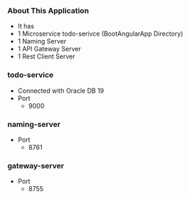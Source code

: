 ### About This Application
- It has 
 - 1 Microservice todo-serivce (BootAngularApp Directory)
 - 1 Naming Server
 - 1 API Gateway Server
 - 1 Rest Client Server

### todo-service
- Connected with Oracle DB 19
- Port
  - 9000


### naming-server
- Port
  - 8761

### gateway-server
- Port
  - 8755